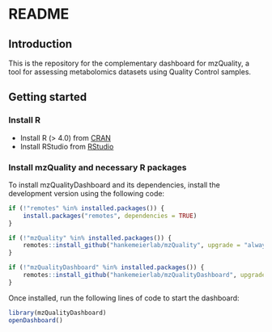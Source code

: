 # README

## Introduction
This is the repository for the complementary dashboard for mzQuality, a tool for assessing metabolomics datasets using Quality Control samples.  

## Getting started

### Install R

- Install R (> 4.0) from [CRAN](https://cran.r-project.org/)
- Install RStudio from [RStudio](https://posit.co/download/rstudio-desktop/)

### Install mzQuality and necessary R packages
To install mzQualityDashboard and its dependencies, install the development version using the following code: 

```r
if (!"remotes" %in% installed.packages()) {
    install.packages("remotes", dependencies = TRUE)
}

if (!"mzQuality" %in% installed.packages()) {
    remotes::install_github("hankemeierlab/mzQuality", upgrade = "always")
}

if (!"mzQualityDashboard" %in% installed.packages()) {
    remotes::install_github("hankemeierlab/mzQualityDashboard", upgrade = "always")
}

```

Once installed, run the following lines of code to start the dashboard:

```r
library(mzQualityDashboard)
openDashboard()
```